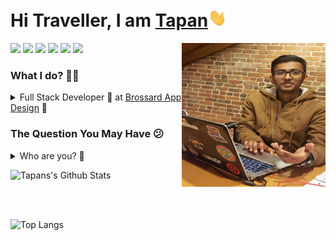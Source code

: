 <h1>Hi Traveller, I am <a href="https://5203376.herzingmontreal.ca/">Tapan</a><img src="https://raw.githubusercontent.com/dabhitapan/dabhitapan/master/gifs/Hi.gif" width="30px"></h1>
<img align='right' src="https://github.com/dabhitapan/dabhitapan/blob/master/my_image.jpg" width="230" />

<a href="https://linkedin.com/in/tapan-dabhi"><img src="https://github.com/dabhitapan/tapandabhi/blob/master/logos/linkedin.png" width="40" /></a>
<a href="https://github.com/dabhitapan"><img src="https://github.com/dabhitapan/tapandabhi/blob/master/logos/github-logo.png" width="40" /></a>
<a href="https://www.facebook.com/tapan.dabhi.7/"><img src="https://github.com/dabhitapan/tapandabhi/blob/master/logos/facebook.png" width="40" /></a>
<a href="mailto:tapandabhi99@gmail.com"><img src="https://github.com/dabhitapan/tapandabhi/blob/master/logos/google-plus.png" width="40" /></a>
<a href="https://twitter.com/dabhitapan"><img src="https://github.com/dabhitapan/tapandabhi/blob/master/logos/twitter.png" width="40" /></a>
<a href="https://www.instagram.com/wo_log_im_tony/"><img src="https://github.com/dabhitapan/tapandabhi/blob/master/logos/instagram.png" width="40" /></a>

<h3>What I do? 👨‍💻</h3>
<details>
<summary>Full Stack Developer 🍥 at <a href="https://brossarddesign.com/"> Brossard App Design</a> 🤖 </summary>
  <ul>
    <li>Working as a full stack developer including Mobile, Web Apps and Backend with Brossard App Design, Montreal.</li>
  </ul>
</details>

<h3>The Question You May Have 😕</h3>
<details>
  <summary>Who are you? 👨</summary>
  <pre>
    To acquire a challenging career with a growing company utilizing the opportunity to offer
    proven and developing skills within the company. I have strong skills and background with technologies like

    - Frontend - HTML5, CSS, Sass, Bootstrap4, JavaScript, Vb.Net, Angular Js, React Js
    - Backend - Java, Php, Vb.Net, REST, Sprint-Boot, Laravel
    - Mobile - React-Native, Android
    - Database - MySQL, PostgreSQL, NoSQL
    - Servers / Deployments - Apache, Tomcat, NGINX, AWS
    - Version Control - GIT, SVN 
  </pre>
</details>


![Tapans's Github Stats](https://github-readme-stats.vercel.app/api?username=dabhitapan&show_icons=true&theme=tokyonight)

<br >
<br />

![Top Langs](https://github-readme-stats.vercel.app/api/top-langs/?username=dabhitapan&theme=tokyonight)
